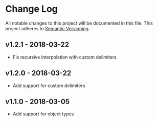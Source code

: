# Change Log

All notable changes to this project will be documented in this file.
This project adheres to [Semantic Versioning](http://semver.org/).

## v1.2.1 - 2018-03-22

- Fix recursive interpolation with custom delimiters

## v1.2.0 - 2018-03-22

- Add support for custom delimiters

## v1.1.0 - 2018-03-05

- Add support for object types
